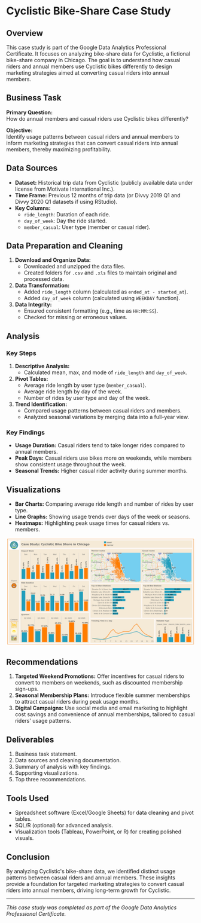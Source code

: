 # Cyclistic Bike-Share Case Study

## Overview

This case study is part of the Google Data Analytics Professional Certificate. It focuses on analyzing bike-share data for Cyclistic, a fictional bike-share company in Chicago. The goal is to understand how casual riders and annual members use Cyclistic bikes differently to design marketing strategies aimed at converting casual riders into annual members.

## Business Task

**Primary Question:**  
How do annual members and casual riders use Cyclistic bikes differently?

**Objective:**  
Identify usage patterns between casual riders and annual members to inform marketing strategies that can convert casual riders into annual members, thereby maximizing profitability.

## Data Sources

- **Dataset:** Historical trip data from Cyclistic (publicly available data under license from Motivate International Inc.).
- **Time Frame:** Previous 12 months of trip data (or Divvy 2019 Q1 and Divvy 2020 Q1 datasets if using RStudio).
- **Key Columns:**
  - `ride_length`: Duration of each ride.
  - `day_of_week`: Day the ride started.
  - `member_casual`: User type (member or casual rider).

## Data Preparation and Cleaning

1. **Download and Organize Data:**
   - Downloaded and unzipped the data files.
   - Created folders for `.csv` and `.xls` files to maintain original and processed data.
2. **Data Transformation:**
   - Added `ride_length` column (calculated as `ended_at - started_at`).
   - Added `day_of_week` column (calculated using `WEEKDAY` function).
3. **Data Integrity:**
   - Ensured consistent formatting (e.g., time as `HH:MM:SS`).
   - Checked for missing or erroneous values.

## Analysis

### Key Steps

1. **Descriptive Analysis:**
   - Calculated mean, max, and mode of `ride_length` and `day_of_week`.
2. **Pivot Tables:**
   - Average ride length by user type (`member_casual`).
   - Average ride length by day of the week.
   - Number of rides by user type and day of the week.
3. **Trend Identification:**
   - Compared usage patterns between casual riders and members.
   - Analyzed seasonal variations by merging data into a full-year view.

### Key Findings

- **Usage Duration:** Casual riders tend to take longer rides compared to annual members.
- **Peak Days:** Casual riders use bikes more on weekends, while members show consistent usage throughout the week.
- **Seasonal Trends:** Higher casual rider activity during summer months.

## Visualizations

- **Bar Charts:** Comparing average ride length and number of rides by user type.
- **Line Graphs:** Showing usage trends over days of the week or seasons.
- **Heatmaps:** Highlighting peak usage times for casual riders vs. members.

![Dashboard](Cyclitics_Bike_Share.png)

## Recommendations

1. **Targeted Weekend Promotions:** Offer incentives for casual riders to convert to members on weekends, such as discounted membership sign-ups.
2. **Seasonal Membership Plans:** Introduce flexible summer memberships to attract casual riders during peak usage months.
3. **Digital Campaigns:** Use social media and email marketing to highlight cost savings and convenience of annual memberships, tailored to casual riders' usage patterns.

## Deliverables

1. Business task statement.
2. Data sources and cleaning documentation.
3. Summary of analysis with key findings.
4. Supporting visualizations.
5. Top three recommendations.

## Tools Used

- Spreadsheet software (Excel/Google Sheets) for data cleaning and pivot tables.
- SQL/R (optional) for advanced analysis.
- Visualization tools (Tableau, PowerPoint, or R) for creating polished visuals.

## Conclusion

By analyzing Cyclistic's bike-share data, we identified distinct usage patterns between casual riders and annual members. These insights provide a foundation for targeted marketing strategies to convert casual riders into annual members, driving long-term growth for Cyclistic.

---

_This case study was completed as part of the Google Data Analytics Professional Certificate._
